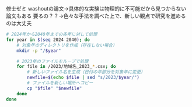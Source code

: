 修士ゼミ
washoutの論文→具体的な実験は物理的に不可能だから見つからない論文もある
要るの？？→色々な手法を調べた上で、新しい観点で研究を進めるのは大丈夫

```zsh
# 2024年から2040年までの各年に対して処理
for year in $(seq 2024 2040); do
    # 対象年のディレクトリを作成（存在しない場合）
    mkdir -p "/$year"

    # 2023年のファイルをループで処理
    for file in /2023/地域名_2023_*.csv; do
        # 新しいファイル名を生成（日付の年部分を対象年に変更）
        newfile=$(echo $file | sed "s/2023/$year/")
        # ファイルを新しい場所へコピー
        cp "$file" "$newfile"
    done
done

```

